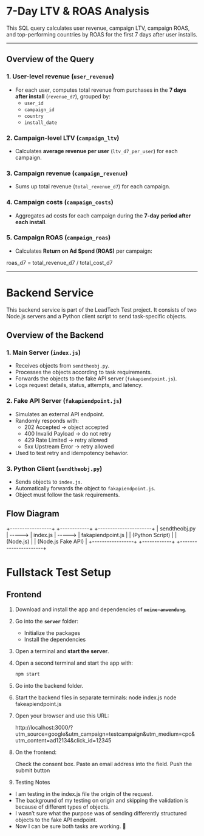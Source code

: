# 7-Day LTV & ROAS Analysis

This SQL query calculates user revenue, campaign LTV, campaign ROAS, and top-performing countries by ROAS for the first 7 days after user installs.

---

## Overview of the Query

### 1. User-level revenue (`user_revenue`)
- For each user, computes total revenue from purchases in the **7 days after install** (`revenue_d7`), grouped by:
  - `user_id`
  - `campaign_id`
  - `country`
  - `install_date`

### 2. Campaign-level LTV (`campaign_ltv`)
- Calculates **average revenue per user** (`ltv_d7_per_user`) for each campaign.

### 3. Campaign revenue (`campaign_revenue`)
- Sums up total revenue (`total_revenue_d7`) for each campaign.

### 4. Campaign costs (`campaign_costs`)
- Aggregates ad costs for each campaign during the **7-day period after each install**.

### 5. Campaign ROAS (`campaign_roas`)
- Calculates **Return on Ad Spend (ROAS)** per campaign:

roas_d7 = total_revenue_d7 / total_cost_d7

---

#  Backend Service

This backend service is part of the LeadTech Test project. It consists of two Node.js servers and a Python client script to send task-specific objects.

## Overview of the Backend

### 1. Main Server (`index.js`)
- Receives objects from `sendtheobj.py`.  
- Processes the objects according to task requirements.  
- Forwards the objects to the fake API server (`fakapiendpoint.js`).  
- Logs request details, status, attempts, and latency.

### 2. Fake API Server (`fakapiendpoint.js`)
- Simulates an external API endpoint.  
- Randomly responds with:
  - 202 Accepted → object accepted  
  - 400 Invalid Payload → do not retry  
  - 429 Rate Limited → retry allowed  
  - 5xx Upstream Error → retry allowed  
- Used to test retry and idempotency behavior.

### 3. Python Client (`sendtheobj.py`)
- Sends objects to `index.js`.  
- Automatically forwards the object to `fakapiendpoint.js`.  
- Object must follow the task requirements.

## Flow Diagram

+-----------------+        +------------+        +----------------------+
| sendtheobj.py   | -----> | index.js   | -----> | fakapiendpoint.js    |
| (Python Script) |        | (Node.js)  |        | (Node.js Fake API)   |
+-----------------+        +------------+        +----------------------+


# Fullstack Test Setup

## Frontend

1. Download and install the app and dependencies of **`meine-anwendung`**.
2. Go into the **`server`** folder:
   - Initialize the packages
   - Install the dependencies
3. Open a terminal and **start the server**.
4. Open a second terminal and start the app with:
   ```bash
   npm start

5. Go into the backend folder.

6. Start the backend files in separate terminals:
   node index.js
   node fakeapiendpoint.js

7. Open your browser and use this URL:  

      http://localhost:3000/?utm_source=google&utm_campaign=testcampaign&utm_medium=cpc&utm_content=ad12134&click_id=12345
      
8. On the frontend:

    Check the consent box.
    Paste an email address into the field.
    Push the submit button

9. Testing Notes
  - I am testing in the index.js file the origin of the request.
  - The background of my testing on origin and skipping the validation is because of different types of objects.
  - I wasn’t sure what the purpose was of sending differently structured objects to the fake API endpoint.
  - Now I can be sure both tasks are working. 🙂

